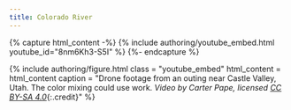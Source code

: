 ```yaml
---
title: Colorado River
---
```


{% capture html_content -%}
    {% include authoring/youtube_embed.html youtube_id="8nm6Kh3-S5I" %}
{%- endcapture %}

{% include authoring/figure.html
    class = "youtube_embed"
    html_content = html_content
    caption = "Drone footage from an outing near Castle Valley, Utah. The color mixing could use work. *Video by Carter Pape, licensed [CC BY-SA 4.0](https://creativecommons.org/licenses/by-sa/4.0/)*{:.credit}"
%}
